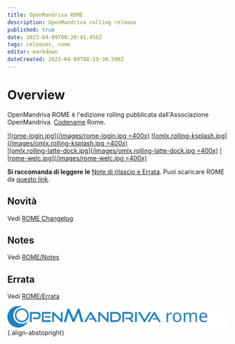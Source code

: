 ```yaml
---
title: OpenMandriva ROME
description: OpenMandriva rolling release
published: true
date: 2023-04-09T08:20:41.456Z
tags: releases, rome
editor: markdown
dateCreated: 2023-04-09T08:19:30.590Z
---
```


# Overview
OpenMandriva ROME è l'edizione rolling pubblicata dall'Associazione OpenMandriva. [Codename](/policies/codename) Rome.

[![rome-login.jpg](/images/rome-login.jpg =400x)](/images/rome-login.jpg) [![omlx.rolling-ksplash.jpg](/images/omlx.rolling-ksplash.jpg =400x)](/images/omlx.rolling-ksplash.jpg)   
[![omlx.rolling-latte-dock.jpg](/images/omlx.rolling-latte-dock.jpg =400x)](/images/omlx.rolling-latte-dock.jpg) [![rome-welc.jpg](/images/rome-welc.jpg =400x)](/images/rome-welc.jpg) 

**Si raccomanda di leggere le** [Note di rilascio e Errata](https://wiki.openmandriva.org/distribution/releases/current).
Puoi scaricare ROME da [questo link](https://sourceforge.net/projects/openmandriva/files/release/ROME/).

## Novità
Vedi [ROME Changelog](/distribution/releases/rome/new)

## Notes
Vedi [ROME/Notes](/distribution/releases/rome/notes)

## Errata
Vedi [ROME/Errata](/distribution/releases/rome/errata)

![header-tr-omrome.svg](/assets/header-tr-omrome.svg){.align-abstopright}
